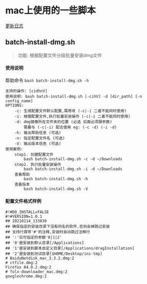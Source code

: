 # mac上使用的一些脚本



[更新日志](https://github.com/shunop/script/wiki/%E6%9B%B4%E6%96%B0%E6%97%A5%E5%BF%97)



## batch-install-dmg.sh

> 功能: 根据配置文件分级批量安装dmg文件

#### 使用说明

帮助命令  `bash batch-install-dmg.sh -h` 

```shell
支持的操作: [cidhnV]
使用说明: bash batch-install-dmg.sh [-cihV] -d [dir_path] [-n config_name]
OPTIONS:
	-c: 生成配置文件默认配置,需修改 (-c|-i 二者不能同时使用)
	-i: 根据配置文件,执行批量安装操作 (-c|-i 二者不能同时使用)
	-d: dmg镜像所在文件夹的位置 (必选 后面必须跟参数)
		需要与 (-c|-i) 配合使用 eg: (-c -d) (-i -d)
	-h: 输出帮助信息 (可选)
	-n: 指定配置文件名 (可选)
	-V: 输出版本信息 (可选)
使用案例:
	step1. 创建配置文件
		bash batch-install-dmg.sh -c -d ~/Downloads
	step2. 执行批量安装操作
		bash batch-install-dmg.sh -i -d ~/Downloads
	查看帮助
		bash batch-install-dmg.sh -h
	查看版本
		bash batch-install-dmg.sh -V
```

#### 配置文件格式样例

```properties
#!#DO_INSTALL=FALSE
#!#VERSION=1.0.1
## 20210114_133830
## 确保指定的安装目录下没有同名的软件,否则会掉跳过安装
## 支持行首带'#'的注释,安装时自动跳过注释行
## ':'后可指定的参数'0|1|2'
## '0'是安装到默认目录[/Applications]
## '1'是安装到脚本自定义目录[/Applications/dragInstallation]
## '2'是安装到测试目录[$HOME/Desktop/ins-tmp]
# BaiduNetdisk_mac_3.3.2.dmg:2
# ctfile.dmg:2
Firefox 84.0.2.dmg:2
# folx-downloader_mac.dmg:2
googlechrome.dmg:2
```





